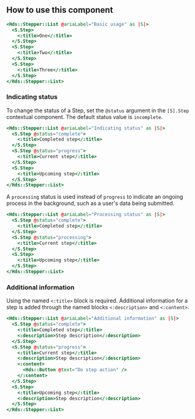 ## How to use this component

```handlebars
<Hds::Stepper::List @ariaLabel="Basic usage" as |S|>
  <S.Step>
    <:title>One</:title>
  </S.Step>
  <S.Step>
    <:title>Two</:title>
  </S.Step>
  <S.Step>
    <:title>Three</:title>
  </S.Step>
</Hds::Stepper::List>
```

### Indicating status

To change the status of a Step, set the `@status` argument in the `[S].Step` contextual component. The default status value is `incomplete`.

```handlebars
<Hds::Stepper::List @ariaLabel="Indicating status" as |S|>
  <S.Step @status="complete">
    <:title>Completed step</:title>
  </S.Step>
  <S.Step @status="progress">
    <:title>Current step</:title>
  </S.Step>
  <S.Step>
    <:title>Upcoming step</:title>
  </S.Step>
</Hds::Stepper::List>
```

A `processing` status is used instead of `progress` to indicate an ongoing process in the background, such as a user's data being submitted.

```handlebars
<Hds::Stepper::List @ariaLabel="Processing status" as |S|>
  <S.Step @status="complete">
    <:title>Completed step</:title>
  </S.Step>
  <S.Step @status="processing">
    <:title>Current step</:title>
  </S.Step>
  <S.Step>
    <:title>Upcoming step</:title>
  </S.Step>
</Hds::Stepper::List>
```


### Additional information

Using the named `<:title>` block is required. Additional information for a step is added through the named blocks `<:description>` and `<:content>`.


```handlebars
<Hds::Stepper::List @ariaLabel="Additional information" as |S|>
  <S.Step @status="complete">
    <:title>Completed step</:title>
    <:description>Step description</:description>
  </S.Step>
  <S.Step @status="progress">
    <:title>Current step</:title>
    <:description>Step description</:description>
    <:content>
      <Hds::Button @text="Do step action" />
    </:content>
  </S.Step>
  <S.Step>
    <:title>Upcoming step</:title>
    <:description>Step description</:description>
  </S.Step>
</Hds::Stepper::List>
```
